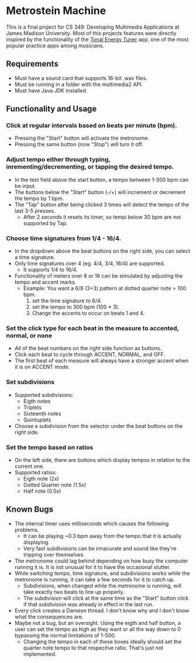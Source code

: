 # Metrostein Machine

This is a final project for CS 349: Developing Multimedia Applications at James Madison University. Most of this projects features were directly inspired by the functionality of the [Tonal Energy Tuner](https://www.tonalenergy.com/) app, one of the most popular practice apps among musicians. 

## Requirements
- Must have a sound card that supports 16-bit .wav files. 
- Must be running in a folder with the multimedia2 API.
- Must have Java JDK installed.

## Functionality and Usage
### Click at regular intervals based on beats per minute (bpm).
- Pressing the "Start" button will activate the metronome.
- Pressing the same button (now "Stop") will turn it off.

### Adjust tempo either through typing, inrementing/decrementing, or tapping the desired tempo.
- In the text field above the start button, a tempo between 1-500 bpm can be input.
- The buttons below the "Start" button (-/+) will increment or decrement the tempo by 1 bpm. 
- The "Tap" button after being clicked 3 times will detect the tempo of the last 3-5 presses. 
    - After 2 seconds it resets its timer, so tempi below 30 bpm are not supported by Tap.

### Choose time signatures from 1/4 - 16/4.
- In the dropdown above the beat buttons on the right side, you can select a time signature. 
- Only time signatures over 4 (eg. 4/4, 3/4, 16/4) are supported. 
    - It supports 1/4 to 16/4.
- Functionality of meters over 8 or 16 can be simulated by adjusting the tempo and accent marks.
    - Example: You want a 6/8 (3+3) pattern at dotted quarter note = 100 bpm.
        1. set the time signature to 6/4.
        1. set the tempo to 300 bpm (100 * 3).
        1. Change the accents to occur on beats 1 and 4.

### Set the click type for each beat in the measure to accented, normal, or none
- All of the beat numbers on the right side function as buttons.
- Click each beat to cycle through ACCENT, NORMAL, and OFF.
- The first beat of each measure will always have a stronger accent when it is on ACCENT mode.

### Set subdivisions
- Supported subdivisions:
    - Eigth notes
    - Triplets
    - Sixteenth notes
    - Quintuplets
- Choose a subdivision from the selector under the beat buttons on the right side.

### Set the tempo based on ratios
- On the left side, there are buttons which display tempos in relation to the current one.
- Supported ratios:
    - Eigth note (2x)
    - Dotted Quarter note (1.5x)
    - Half note (0.5x)


## Known Bugs
- The internal timer uses milliseconds which causes the following problems. 
    - It can be playing ~0.3 bpm away from the tempo that it is actually displaying.
    - Very fast subdivisions can be innacurate and sound like they're tripping over themselves.
- The metronome could lag behind depending on how busy the computer running it is. It is not unusual for it to have the occasional stutter.
- While switching tempo, time signature, and subdivisions works while the metronome is running, it can take a few seconds for it to catch up.
    - Subdivisions, when changed while the metronome is running, will take exactly two beats to line up properly. 
    - The subdivision will click at the same time as the "Start" button click if that subdivision was already in effect in the last run.
- Every click creates a Dameon thread. I don't know why and I don't know what the consequences are.
- Maybe not a bug, but an oversight. Using the eigth and half button, a user can set the tempo as high as they want or all the way down to 0 bypassing the normal limitations of 1-500.
    - Changing the tempo in each of these boxes ideally should set the quarter note tempo to that respecitve ratio. That's just not implemented.